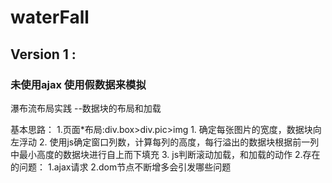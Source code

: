 # waterFall
## Version 1 :
### 未使用ajax 使用假数据来模拟


瀑布流布局实践 --数据块的布局和加载


  基本思路：
  1.页面*布局:div.box>div.pic>img
            1. 确定每张图片的宽度，数据块向左浮动
            2. 使用js确定窗口列数，计算每列的高度，每行溢出的数据块根据前一列中最小高度的数据块进行自上而下填充
            3. js判断滚动加载，和加载的动作
  2.存在的问题：
    1.ajax请求
    2.dom节点不断增多会引发哪些问题
